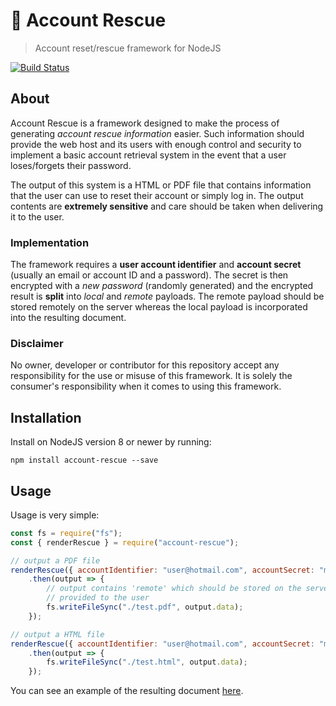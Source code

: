 # 🚨 Account Rescue
> Account reset/rescue framework for NodeJS

[![Build Status](https://travis-ci.org/buttercup/account-rescue.svg?branch=master)](https://travis-ci.org/buttercup/account-rescue)

## About
Account Rescue is a framework designed to make the process of generating _account rescue information_ easier. Such information should provide the web host and its users with enough control and security to implement a basic account retrieval system in the event that a user loses/forgets their password.

The output of this system is a HTML or PDF file that contains information that the user can use to reset their account or simply log in. The output contents are **extremely sensitive** and care should be taken when delivering it to the user.

### Implementation
The framework requires a **user account identifier** and **account secret** (usually an email or account ID and a password). The secret is then encrypted with a _new password_ (randomly generated) and the encrypted result is **split** into _local_ and _remote_ payloads. The remote payload should be stored remotely on the server whereas the local payload is incorporated into the resulting document.

### Disclaimer
No owner, developer or contributor for this repository accept any responsibility for the use or misuse of this framework. It is solely the consumer's responsibility when it comes to using this framework.

## Installation
Install on NodeJS version 8 or newer by running:

```shell
npm install account-rescue --save
```

## Usage
Usage is very simple:

```javascript
const fs = require("fs");
const { renderRescue } = require("account-rescue");

// output a PDF file
renderRescue({ accountIdentifier: "user@hotmail.com", accountSecret: "mySecurePassword", output: "pdf" })
    .then(output => {
        // output contains 'remote' which should be stored on the server and not
        // provided to the user
        fs.writeFileSync("./test.pdf", output.data);
    });

// output a HTML file
renderRescue({ accountIdentifier: "user@hotmail.com", accountSecret: "mySecurePassword", output: "html" })
    .then(output => {
        fs.writeFileSync("./test.html", output.data);
    });
```

You can see an example of the resulting document [here](example.pdf).
